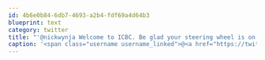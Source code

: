 ```yaml
---
id: 4b6e0b84-6db7-4693-a2b4-fdf69a4d64b3
blueprint: text
category: twitter
title: "'@nickwynja Welcome to ICBC. Be glad your steering wheel is on the left. Had to get a notary involved to register my trailer.#bureaucracy"
caption: '<span class="username username_linked">@<a href="https://twitter.com/nickwynja" title="Nick Wynja">nickwynja</a></span> Welcome to ICBC. Be glad your steering wheel is on the left. Had to get a notary involved to register my trailer.<span class="hashtag hashtag_local">#<a href="http://tweettemp.darylchymko.ca/?tag=bureaucracy">bureaucracy</a>'
---
```


